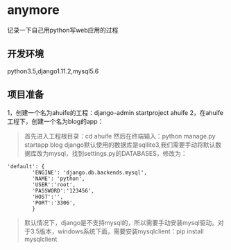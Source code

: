 # anymore
记录一下自己用python写web应用的过程

## 开发环境
python3.5,django1.11.2,mysql5.6

## 项目准备
1，创建一个名为ahuife的工程：django-admin startproject ahuife
2，在ahuife工程下，创建一个名为blog的app：
> 首先进入工程根目录：cd ahuife
> 然后在终端输入：python manage.py startapp blog
> django默认使用的数据库是sqllite3,我们需要手动将默认数据库改为mysql，找到settings.py的DATABASES，修改为：
```
'default': {
        'ENGINE': 'django.db.backends.mysql',
        'NAME': 'python',
        'USER':'root',
        'PASSWORD':'123456',
        'HOST':'',
        'PORT':'3306',
        }
```
> 默认情况下，django是不支持mysql的，所以需要手动安装mysql驱动。对于3.5版本，windows系统下面，需要安装mysqlclient：pip install mysqlclient
##